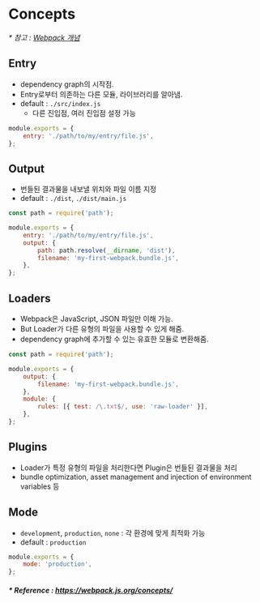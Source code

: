 # Concepts
_* 참고 : [Webpack 개념]([20200626]_webpack.md)_

## Entry
- dependency graph의 시작점.
- Entry로부터 의존하는 다른 모듈, 라이브러리를 알아냄.
- default : `./src/index.js`
  - 다른 진입점, 여러 진입점 설정 가능

```js
module.exports = {
    entry: './path/to/my/entry/file.js',
};
```

## Output
- 번들된 결과물을 내보낼 위치와 파일 이름 지정
- default : `./dist`, `./dist/main.js`

```js
const path = require('path');

module.exports = {
    entry: './path/to/my/entry/file.js',
    output: {
        path: path.resolve(__dirname, 'dist'),
        filename: 'my-first-webpack.bundle.js',
    },
};
```

## Loaders
- Webpack은 JavaScript, JSON 파일만 이해 가능.
- But Loader가 다른 유형의 파일을 사용할 수 있게 해줌.
- dependency graph에 추가할 수 있는 유효한 모듈로 변환해줌.

```js
const path = require('path');

module.exports = {
    output: {
        filename: 'my-first-webpack.bundle.js',
    },
    module: {
        rules: [{ test: /\.txt$/, use: 'raw-loader' }],
    },
};
```

## Plugins
- Loader가 특정 유형의 파일을 처리한다면 Plugin은 번들된 결과물을 처리
- bundle optimization, asset management and injection of environment variables 등

## Mode
- `development`, `production`, `none` : 각 환경에 맞게 최적화 가능
- default : `production`

```js
module.exports = {
    mode: 'production',
};
```

##### * Reference : https://webpack.js.org/concepts/
